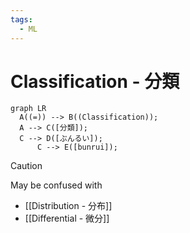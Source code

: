 ```yaml
---
tags:
  - ML
---
```

# Classification - 分類
``` mermaid
graph LR
  A((=)) --> B((Classification));
  A --> C([分類]);
  C --> D([ぶんるい]);
	  C --> E([bunrui]);
```


> [!CAUTION]
> May be confused with
>  - [[Distribution - 分布]]
>  - [[Differential - 微分]]

